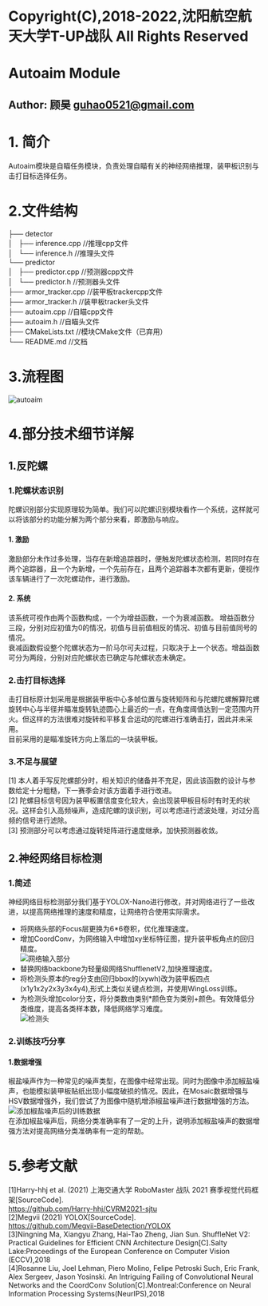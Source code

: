 # Copyright(C),2018-2022,沈阳航空航天大学T-UP战队 All Rights Reserved
# Autoaim Module
## Author: 顾昊 guhao0521@gmail.com
# 1. 简介
Autoaim模块是自瞄任务模块，负责处理自瞄有关的神经网络推理，装甲板识别与击打目标选择任务。
# 2.文件结构
├── detector   
│   ├── inference.cpp   //推理cpp文件   
│   └── inference.h     //推理头文件   
└── predictor    
│   ├── predictor.cpp   //预测器cpp文件   
│   └── predictor.h     //预测器头文件   
├── armor_tracker.cpp   //装甲板trackercpp文件   
├── armor_tracker.h     //装甲板tracker头文件   
├── autoaim.cpp         //自瞄cpp文件   
├── autoaim.h           //自瞄头文件   
├── CMakeLists.txt      //模块CMake文件（已弃用）   
└── README.md           //文档
# 3.流程图   
![autoaim](../docs/autoaim.png)  
# 4.部分技术细节详解
## 1.反陀螺
### 1.陀螺状态识别
陀螺识别部分实现原理较为简单。我们可以陀螺识别模块看作一个系统，这样就可以将该部分的功能分解为两个部分来看，即激励与响应。
#### 1. 激励
激励部分未作过多处理，当存在新增追踪器时，便触发陀螺状态检测，若同时存在两个追踪器，且一个为新增，一个先前存在，且两个追踪器本次都有更新，便视作该车辆进行了一次陀螺动作，进行激励。
#### 2. 系统
该系统可视作由两个函数构成，一个为增益函数，一个为衰减函数。
增益函数分三段，分别对应初值为0的情况，初值与目前值相反的情况、初值与目前值同号的情况。  
衰减函数假设整个陀螺状态为一阶马尔可夫过程，只取决于上一个状态。增益函数可分为两段，分别对应陀螺状态已确定与陀螺状态未确定。
### 2.击打目标选择
击打目标原计划采用是根据装甲板中心多帧位置与旋转矩阵和与陀螺陀螺解算陀螺旋转中心与半径并瞄准旋转轨迹圆心上最近的一点，在角度阈值达到一定范围内开火。但这样的方法很难对旋转和平移复合运动的陀螺进行准确击打，因此并未采用。   
目前采用的是瞄准旋转方向上落后的一块装甲板。
### 3.不足与展望
[1] 本人着手写反陀螺部分时，相关知识的储备并不充足，因此该函数的设计与参数给定十分粗糙，下一赛季会对该方面着手进行改进。  
[2] 陀螺目标信号因为装甲板置信度变化较大，会出现装甲板目标时有时无的状况。这样会引入高频噪声，造成陀螺的误识别，可以考虑进行滤波处理，对过分高频的信号进行滤除。  
[3] 预测部分可以考虑通过旋转矩阵进行速度继承，加快预测器收敛。

## 2.神经网络目标检测
### 1.简述
神经网络目标检测部分我们基于YOLOX-Nano进行修改，并对网络进行了一些改进，以提高网络推理的速度和精度，让网络符合使用实际需求。  

- 将网络头部的Focus层更换为6*6卷积，优化推理速度。
- 增加CoordConv，为网络输入中增加xy坐标特征图，提升装甲板角点的回归精度。  
![网络输入部分](../docs/network_input.png)  
- 替换网络backbone为轻量级网络ShufflenetV2,加快推理速度。
- 将检测头原本的reg分支由回归bbox的(xywh)改为装甲板四点(x1y1x2y2x3y3x4y4),形式上类似关键点检测，并使用WingLoss训练。  
- 为检测头增加color分支，将分类数由类别*颜色变为类别+颜色。有效降低分类维度，提高各类样本数，降低网络学习难度。  
![检测头](../docs/network_head.png)  
### 2.训练技巧分享
#### 1.数据增强
椒盐噪声作为一种常见的噪声类型，在图像中经常出现。同时为图像中添加椒盐噪声，也能模拟装甲板贴纸出现小幅度破损的情况。因此，在Mosaic数据增强与HSV数据增强外，我们尝试了为图像中随机增添椒盐噪声进行数据增强的方法。  
![添加椒盐噪声后的训练数据](../docs/noise_augment.png)  
在添加椒盐噪声后，网络分类准确率有了一定的上升，说明添加椒盐噪声的数据增强方法对提高网络分类准确率有一定的帮助。

# 5.参考文献
[1]Harry-hhj et al. (2021) 上海交通大学 RoboMaster 战队 2021 赛季视觉代码框架[SourceCode].  
https://github.com/Harry-hhj/CVRM2021-sjtu  
[2]Megvii (2021) YOLOX[SourceCode].  
https://github.com/Megvii-BaseDetection/YOLOX  
[3]Ningning Ma, Xiangyu Zhang, Hai-Tao Zheng, Jian Sun. ShuffleNet V2: Practical Guidelines for Efficient CNN Architecture Design[C].Salty Lake:Proceedings of the European Conference on Computer Vision (ECCV),2018  
[4]Rosanne Liu, Joel Lehman, Piero Molino, Felipe Petroski Such, Eric Frank, Alex Sergeev, Jason Yosinski. An Intriguing Failing of Convolutional Neural Networks and the CoordConv Solution[C].Montreal:Conference on Neural Information Processing Systems(NeurIPS),2018  
